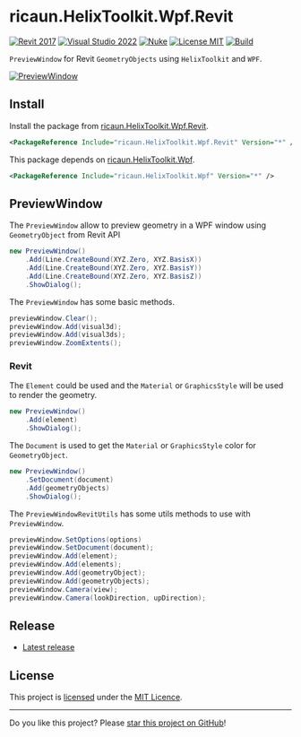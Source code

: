 # ricaun.HelixToolkit.Wpf.Revit

[![Revit 2017](https://img.shields.io/badge/Revit-2017+-blue.svg)](https://github.com/ricaun-io/ricaun.HelixToolkit.Wpf.Revit)
[![Visual Studio 2022](https://img.shields.io/badge/Visual%20Studio-2022-blue)](https://github.com/ricaun-io/ricaun.HelixToolkit.Wpf.Revit)
[![Nuke](https://img.shields.io/badge/Nuke-Build-blue)](https://nuke.build/)
[![License MIT](https://img.shields.io/badge/License-MIT-blue.svg)](LICENSE)
[![Build](https://github.com/ricaun-io/ricaun.HelixToolkit.Wpf.Revit/actions/workflows/Build.yml/badge.svg)](https://github.com/ricaun-io/ricaun.HelixToolkit.Wpf.Revit/actions)

`PreviewWindow` for Revit `GeometryObjects` using `HelixToolkit` and `WPF`.

<a href="https://github.com/ricaun-io/ricaun.HelixToolkit.Wpf.Revit/blob/master/ricaun.HelixToolkit.Wpf.Revit/Revit/Commands/Command.cs"><image src="Assets/PreviewWindow.png" alt="PreviewWindow"></image></a>

## Install

Install the package from [ricaun.HelixToolkit.Wpf.Revit](https://www.nuget.org/packages/ricaun.HelixToolkit.Wpf.Revit/).
```xml
<PackageReference Include="ricaun.HelixToolkit.Wpf.Revit" Version="*" />
```

This package depends on [ricaun.HelixToolkit.Wpf](https://github.com/ricaun-io/ricaun.HelixToolkit.Wpf).
```xml
<PackageReference Include="ricaun.HelixToolkit.Wpf" Version="*" />
```

## PreviewWindow

The `PreviewWindow` allow to preview geometry in a WPF window using `GeometryObject` from Revit API 

```C#
new PreviewWindow()
    .Add(Line.CreateBound(XYZ.Zero, XYZ.BasisX))
    .Add(Line.CreateBound(XYZ.Zero, XYZ.BasisY))
    .Add(Line.CreateBound(XYZ.Zero, XYZ.BasisZ))
    .ShowDialog();
```

The `PreviewWindow` has some basic methods.
```C#
previewWindow.Clear();
previewWindow.Add(visual3d);
previewWindow.Add(visual3ds);
previewWindow.ZoomExtents();
```

### Revit

The `Element` could be used and the `Material` or `GraphicsStyle` will be used to render the geometry.

```C#
new PreviewWindow()
    .Add(element)
    .ShowDialog();
```

The `Document` is used to get the `Material` or `GraphicsStyle` color for `GeometryObject`.

```C#
new PreviewWindow()
    .SetDocument(document)
    .Add(geometryObjects)
    .ShowDialog();
```

The `PreviewWindowRevitUtils` has some utils methods to use with `PreviewWindow`.
```C#
previewWindow.SetOptions(options)
previewWindow.SetDocument(document);
previewWindow.Add(element);
previewWindow.Add(elements);
previewWindow.Add(geometryObject);
previewWindow.Add(geometryObjects);
previewWindow.Camera(view);
previewWindow.Camera(lookDirection, upDirection);
```

## Release

* [Latest release](https://github.com/ricaun-io/ricaun.HelixToolkit.Wpf.Revit/releases/latest)

## License

This project is [licensed](LICENSE) under the [MIT Licence](https://en.wikipedia.org/wiki/MIT_License).

---

Do you like this project? Please [star this project on GitHub](https://github.com/ricaun-io/ricaun.HelixToolkit.Wpf.Revit/stargazers)!